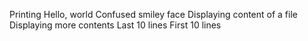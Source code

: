 Printing Hello, world
Confused smiley face
Displaying content of a file
Displaying more contents
Last 10 lines
First 10 lines